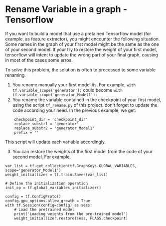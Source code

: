 # Rename Variable in a graph - Tensorflow

If you want to build a model that use a pretained Tensorflow model (for example, as feature extractor), you might encounter the following situation. Some names in the graph of your first model might be the same as the one of your second model. If your try to restore the weight of your first model, tensorflow will intent to update the wrong part of your final graph, causing in most of the cases some erros. 

To solve this problem, the solution is often to processed to some variable renaming. 


1. You rename manually your first model its. 
For example, ```with tf.variable_scope('generator'):``` could become ```with tf.variable_scope('generator_Model1'):```
2. You rename the variable contained in the checkpoint of your first model, using the script ```tf_rename.py``` of this project.  don't forget to update the code according your need. In the previous example, we get:

```
    checkpoint_dir = 'checkpoint_dir'
    replace_substr1 = 'generator'
    replace_substr2 = 'generator_Model1'
	prefix = ''
```
This script will update each variable accordingly.

3. You can restore the weights of the first model from the code of your second model. For example.

```
var_list = tf.get_collection(tf.GraphKeys.GLOBAL_VARIABLES, scope='generator_Model1')
weight_initiallizer = tf.train.Saver(var_list)

# Define the initialization operation
init_op = tf.global_variables_initializer()

config = tf.ConfigProto()
config.gpu_options.allow_growth = True
with tf.Session(config=config) as sess:
	# Load the pretrained model
	print('Loading weights from the pre-trained model')
	weight_initiallizer.restore(sess, FLAGS.checkpoint)
```
